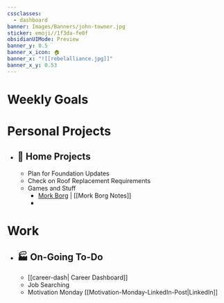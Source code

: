 ```yaml
---
cssclasses:
  - dashboard
banner: Images/Banners/john-towner.jpg
sticker: emoji//1f3da-fe0f
obsidianUIMode: Preview
banner_y: 0.5
banner_x_icon: 🏠
banner_x: "![[rebelalliance.jpg]]"
banner_x_y: 0.53
---
```

# Weekly Goals 

# Personal Projects
- ## 🏡 Home Projects
	- Plan for Foundation Updates 
	- Check on Roof Replacement Requirements 
	- Games and Stuff 
		- [Mork Borg](https://morkborg.com/content/) | [[Mork Borg Notes]]  
		- 
 
# Work
- ## 🏭 On-Going To-Do
	- [[career-dash| Career Dashboard]]
	- Job Searching 
	- Motivation Monday [[Motivation-Monday-LinkedIn-Post|LinkedIn]]



